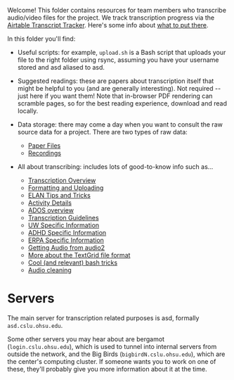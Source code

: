 Welcome! This folder contains resources for team members who transcribe audio/video files for the project. We track transcription progress via the [Airtable Transcript Tracker](https://airtable.com).  Here's some info about [what to put there](transcription/tracking).

In this folder you'll find:

* Useful scripts: for example, `upload.sh` is a Bash script that uploads your file to the right folder using rsync, assuming you have your username stored and asd aliased to asd.
* Suggested readings: these are papers about transcription itself that might be helpful to you (and are generally
interesting). Not required -- just here if you want them! Note that in-browser PDF rendering can scramble pages, so for the best reading experience, download and read locally.
* Data storage: there may come a day when you want to consult the raw source data for a project. There are two types of raw data:
  * [Paper Files](datastorage/files.md)
  * [Recordings](datastorage/recordings.md)
* All about transcribing: includes lots of good-to-know info such as...

  * [Transcription Overview](transcription/transcription.md)
  * [Formatting and Uploading](transcription/formatting-uploading.md)
  * [ELAN Tips and Tricks](transcription/elan.md)
  * [Activity Details](transcription/activities.md)
  * [ADOS overview](transcription/ados.md)
  * [Transcription Guidelines](transcription/guidelines.md)
  * [UW Specific Information](transcription/uw.md)
  * [ADHD Specific Information](transcription/adhd.md)
  * [ERPA Specific Information](transcription/erpa.md)
  * [Getting Audio from audio2](transcription/audio2.md)
  * [More about the TextGrid file format](transcription/textgrids.md)
  * [Cool (and relevant) bash tricks](transcription/bash.md)
  * [Audio cleaning](transcription/cleaning.md)

# Servers

The main server for transcription related purposes is asd, formally `asd.cslu.ohsu.edu`.

Some other servers you may hear about are bergamot (`login.cslu.ohsu.edu`), which is used to tunnel into internal servers from outside the network, and the Big Birds (`bigbirdN.cslu.ohsu.edu`), which are the center's computing cluster.  If someone wants you to work on one of these, they'll probably give you more information about it at the time.

